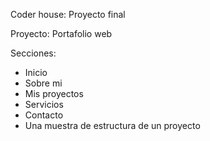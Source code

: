 Coder house: Proyecto final

Proyecto: Portafolio web

Secciones:
- Inicio
- Sobre mi
- Mis proyectos
- Servicios
- Contacto
- Una muestra de estructura de un proyecto
